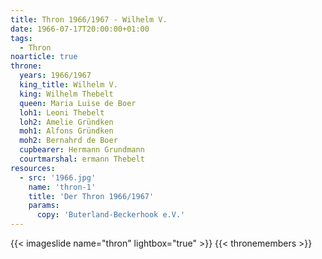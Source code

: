 ```yaml
---
title: Thron 1966/1967 - Wilhelm V.
date: 1966-07-17T20:00:00+01:00
tags:
  - Thron
noarticle: true
throne:
  years: 1966/1967
  king_title: Wilhelm V.
  king: Wilhelm Thebelt
  queen: Maria Luise de Boer
  loh1: Leoni Thebelt
  loh2: Amelie Gründken
  moh1: Alfons Gründken
  moh2: Bernahrd de Boer
  cupbearer: Hermann Grundmann
  courtmarshal: ermann Thebelt
resources:
  - src: '1966.jpg'
    name: 'thron-1'
    title: 'Der Thron 1966/1967'
    params:
      copy: 'Buterland-Beckerhook e.V.'
---
```

{{< imageslide name="thron" lightbox="true" >}}
{{< thronemembers >}}
